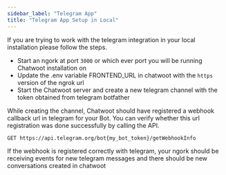 ```yaml
---
sidebar_label: "Telegram App"
title: "Telegram App Setup in Local"
---
```


If you are trying to work with the telegram integration in your local installation please follow the steps. 

- Start an ngork at port `3000` or which ever port you will be running Chatwoot installation on
- Update the .env variable FRONTEND_URL in chatwoot with the `https` version of the ngrok url 
- Start the Chatwoot server and create a new telegram channel with the token obtained from telegram botfather 

While creating the channel, Chatwoot should have registered a webhook callback url in telegram for your Bot. You can verify whether this url registration was done successfully by calling the API.

```
GET https://api.telegram.org/bot{my_bot_token}/getWebhookInfo
```

If the webhook is registered correctly with telegram, your ngork should be receiving events for new telegram messages and there should be new conversations created in chatwoot